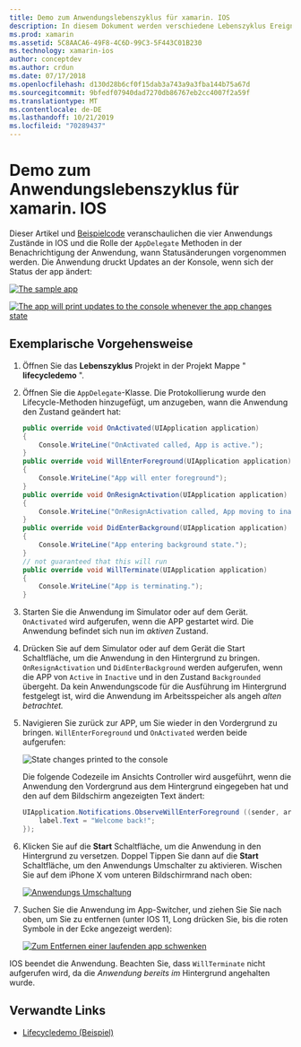```yaml
---
title: Demo zum Anwendungslebenszyklus für xamarin. IOS
description: In diesem Dokument werden verschiedene Lebenszyklus Ereignisse erläutert, die vom APP-Delegaten in einer IOS-Anwendung verarbeitet werden. Dies veranschaulicht, wann und wie diese Ereignisse behandelt werden
ms.prod: xamarin
ms.assetid: 5C8AACA6-49F8-4C6D-99C3-5F443C01B230
ms.technology: xamarin-ios
author: conceptdev
ms.author: crdun
ms.date: 07/17/2018
ms.openlocfilehash: d130d28b6cf0f15dab3a743a9a3fba144b75a67d
ms.sourcegitcommit: 9bfedf07940dad7270db86767eb2cc4007f2a59f
ms.translationtype: MT
ms.contentlocale: de-DE
ms.lasthandoff: 10/21/2019
ms.locfileid: "70289437"
---
```

# <a name="application-lifecycle-demo-for-xamarinios"></a>Demo zum Anwendungslebenszyklus für xamarin. IOS

Dieser Artikel und [Beispielcode](https://docs.microsoft.com/samples/xamarin/ios-samples/lifecycledemo) veranschaulichen die vier Anwendungs Zustände in IOS und die Rolle der `AppDelegate` Methoden in der Benachrichtigung der Anwendung, wann Statusänderungen vorgenommen werden. Die Anwendung druckt Updates an der Konsole, wenn sich der Status der app ändert:

[![](application-lifecycle-demo-images/image3-sml.png "The sample app")](application-lifecycle-demo-images/image3.png#lightbox)

[![](application-lifecycle-demo-images/image4.png "The app will print updates to the console whenever the app changes state")](application-lifecycle-demo-images/image4.png#lightbox)

## <a name="walkthrough"></a>Exemplarische Vorgehensweise

1. Öffnen Sie das **Lebenszyklus** Projekt in der Projekt Mappe " **lifecycledemo** ".
1. Öffnen Sie die `AppDelegate`-Klasse. Die Protokollierung wurde den Lifecycle-Methoden hinzugefügt, um anzugeben, wann die Anwendung den Zustand geändert hat:

    ```csharp
    public override void OnActivated(UIApplication application)
    {
        Console.WriteLine("OnActivated called, App is active.");
    }
    public override void WillEnterForeground(UIApplication application)
    {
        Console.WriteLine("App will enter foreground");
    }
    public override void OnResignActivation(UIApplication application)
    {
        Console.WriteLine("OnResignActivation called, App moving to inactive state.");
    }
    public override void DidEnterBackground(UIApplication application)
    {
        Console.WriteLine("App entering background state.");
    }
    // not guaranteed that this will run
    public override void WillTerminate(UIApplication application)
    {
        Console.WriteLine("App is terminating.");
    }
    ```

1. Starten Sie die Anwendung im Simulator oder auf dem Gerät. `OnActivated` wird aufgerufen, wenn die APP gestartet wird. Die Anwendung befindet sich nun im _aktiven_ Zustand.
1. Drücken Sie auf dem Simulator oder auf dem Gerät die Start Schaltfläche, um die Anwendung in den Hintergrund zu bringen. `OnResignActivation` und `DidEnterBackground` werden aufgerufen, wenn die APP von `Active` in `Inactive` und in den Zustand `Backgrounded` übergeht. Da kein Anwendungscode für die Ausführung im Hintergrund festgelegt ist, wird die Anwendung im Arbeitsspeicher als angeh _alten betrachtet._
1. Navigieren Sie zurück zur APP, um Sie wieder in den Vordergrund zu bringen. `WillEnterForeground` und `OnActivated` werden beide aufgerufen:

    ![](application-lifecycle-demo-images/image4.png "State changes printed to the console")

    Die folgende Codezeile im Ansichts Controller wird ausgeführt, wenn die Anwendung den Vordergrund aus dem Hintergrund eingegeben hat und den auf dem Bildschirm angezeigten Text ändert:

    ```csharp
    UIApplication.Notifications.ObserveWillEnterForeground ((sender, args) => {
        label.Text = "Welcome back!";
    });
    ```

1. Klicken Sie auf die **Start** Schaltfläche, um die Anwendung in den Hintergrund zu versetzen. Doppel Tippen Sie dann auf die **Start** Schaltfläche, um den Anwendungs Umschalter zu aktivieren. Wischen Sie auf dem iPhone X vom unteren Bildschirmrand nach oben:

    [![Anwendungs Umschaltung](application-lifecycle-demo-images/app-switcher-sml.png "Anwendungs Umschaltung")](application-lifecycle-demo-images/app-switcher.png#lightbox)
  
1. Suchen Sie die Anwendung im App-Switcher, und ziehen Sie Sie nach oben, um Sie zu entfernen (unter IOS 11, Long drücken Sie, bis die roten Symbole in der Ecke angezeigt werden):

    [![Zum Entfernen einer laufenden app schwenken](application-lifecycle-demo-images/app-switcher-swipe-sml.png "Zum Entfernen einer laufenden app schwenken")](application-lifecycle-demo-images/app-switcher-swipe.png#lightbox)

IOS beendet die Anwendung. Beachten Sie, dass `WillTerminate` nicht aufgerufen wird, da die _Anwendung bereits im_ Hintergrund angehalten wurde.

## <a name="related-links"></a>Verwandte Links

- [Lifecycledemo (Beispiel)](https://docs.microsoft.com/samples/xamarin/ios-samples/lifecycledemo)
